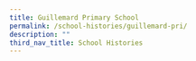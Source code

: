 ```yaml
---
title: Guillemard Primary School
permalink: /school-histories/guillemard-pri/
description: ""
third_nav_title: School Histories
---
```

